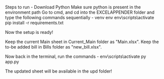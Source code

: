 Steps to run -
Download Python
Make sure python is present in the environment path
Go to cmd, and cd into the EXCELAPPENDER folder and type the following commands sequentially -
venv env
env\scripts\activate
pip install -r requirements.txt

Now the setup is ready!

Keep the current Main sheet in Current_Main folder as "Main.xlsx".
Keep the to-be added bill in Bills folder as "new_bill.xlsx".

Now back in the terminal, run the commands -
env\scripts\activate
py app.py

The updated sheet will be available in the upd folder!
